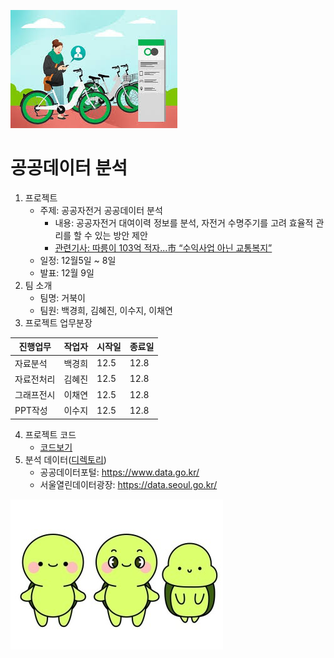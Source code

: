 
![따릉 따릉](images.jfif)
# 공공데이터 분석
1. 프로젝트 
    - 주제: 공공자전거 공공데이터 분석
      - 내용: 공공자전거 대여이력 정보를 분석, 자전거 수명주기를 고려 효율적 관리를 할 수 있는 방안 제안
      - [관련기사: 따릉이 103억 적자...市 “수익사업 아닌 교통복지”](http://news.heraldcorp.com/view.php?ud=20221108000442) 
    - 일정: 12월5일 ~ 8일
    - 발표: 12월 9일
2. 팀 소개
    - 팀명: 거북이
    - 팀원: 백경희, 김혜진, 이수지, 이채연
3. 프로젝트 업무분장
  
진행업무 |작업자|시작일|종료일
---------|-----|------|------
자료분석|백경희|12.5|12.8
자료전처리|김혜진|12.5|12.8
그래프전시|이채연|12.5|12.8
PPT작성|이수지|12.5|12.8
4. 프로젝트 코드 
    - [코드보기](data/공공자전거분석_final.ipynb)
5. 분석 데이터([디렉토리](data/))
    - 공공데이터포털: https://www.data.go.kr/
    - 서울열린데이터광장: https://data.seoul.go.kr/
    
![거북이팀](image2.jfif)
    
